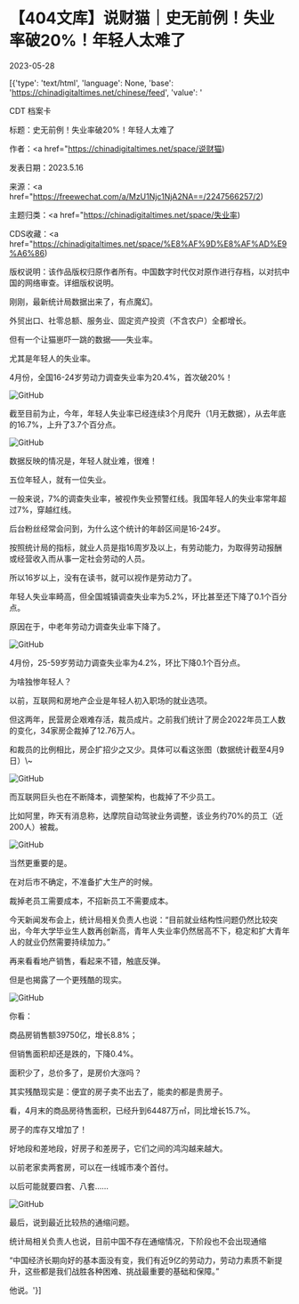 # 【404文库】说财猫｜史无前例！失业率破20%！年轻人太难了

2023-05-28

[{'type': 'text/html', 'language': None, 'base': 'https://chinadigitaltimes.net/chinese/feed', 'value': '

CDT 档案卡

标题：史无前例！失业率破20%！年轻人太难了

作者：<a href="https://chinadigitaltimes.net/space/说财猫)

发表日期：2023.5.16

来源：<a href="https://freewechat.com/a/MzU1Njc1NjA2NA==/2247566257/2)

主题归类：<a href="https://chinadigitaltimes.net/space/失业率)

CDS收藏：<a href="https://chinadigitaltimes.net/space/%E8%AF%9D%E8%AF%AD%E9%A6%86)

版权说明：该作品版权归原作者所有。中国数字时代仅对原作进行存档，以对抗中国的网络审查。详细版权说明。





刚刚，最新统计局数据出来了，有点魔幻。

外贸出口、社零总额、服务业、固定资产投资（不含农户）全都增长。

但有一个让猫崽吓一跳的数据——失业率。

尤其是年轻人的失业率。

4月份，全国16-24岁劳动力调查失业率为20.4%，首次破20%！

![GitHub](https://chinadigitaltimes.net/chinese/files/2023/05/post-696526-6472c71379d4b.png)

截至目前为止，今年，年轻人失业率已经连续3个月爬升（1月无数据），从去年底的16.7%，上升了3.7个百分点。

![GitHub](https://chinadigitaltimes.net/chinese/files/2023/05/post-696526-6472c7151e7a2.png)

数据反映的情况是，年轻人就业难，很难！

五位年轻人，就有一位失业。

一般来说，7%的调查失业率，被视作失业预警红线。我国年轻人的失业率常年超过7%，穿越红线。

后台粉丝经常会问到，为什么这个统计的年龄区间是16-24岁。

按照统计局的指标，就业人员是指16周岁及以上，有劳动能力，为取得劳动报酬或经营收入而从事一定社会劳动的人员。

所以16岁以上，没有在读书，就可以视作是劳动力了。

年轻人失业率畸高，但全国城镇调查失业率为5.2%，环比甚至还下降了0.1个百分点。

原因在于，中老年劳动力调查失业率下降了。

![GitHub](https://chinadigitaltimes.net/chinese/files/2023/05/post-696526-6472c716e6e7b.png)

4月份，25-59岁劳动力调查失业率为4.2%，环比下降0.1个百分点。

为啥独惨年轻人？

以前，互联网和房地产企业是年轻人初入职场的就业选项。

但这两年，民营房企艰难存活，裁员成片。之前我们统计了房企2022年员工人数的变化，34家房企裁掉了12.76万人。

和裁员的比例相比，房企扩招少之又少。具体可以看这张图（数据统计截至4月9日）\\~

![GitHub](https://chinadigitaltimes.net/chinese/files/2023/05/post-696526-6472c71a9b146.png)

而互联网巨头也在不断降本，调整架构，也裁掉了不少员工。

比如阿里，昨天有消息称，达摩院自动驾驶业务调整，该业务约70%的员工（近200人）被裁。

![GitHub](https://chinadigitaltimes.net/chinese/files/2023/05/post-696526-6472c77711fe4.png)

当然更重要的是。

在对后市不确定，不准备扩大生产的时候。

裁掉老员工需要成本，不招新员工不需要成本。

今天新闻发布会上，统计局相关负责人也说：“目前就业结构性问题仍然比较突出，今年大学毕业生人数再创新高，青年人失业率仍然居高不下，稳定和扩大青年人的就业仍然需要持续加力。”

再来看看地产销售，看起来不错，触底反弹。

但是也揭露了一个更残酷的现实。

![GitHub](https://chinadigitaltimes.net/chinese/files/2023/05/post-696526-6472c7786ae19.png)

你看：

商品房销售额39750亿，增长8.8%；

但销售面积却还是跌的，下降0.4%。

面积少了，总价多了，是房价大涨吗？

其实残酷现实是：便宜的房子卖不出去了，能卖的都是贵房子。

看，4月末的商品房待售面积，已经升到64487万㎡，同比增长15.7%。

房子的库存又增加了！

好地段和差地段，好房子和差房子，它们之间的鸿沟越来越大。

以前老家卖两套房，可以在一线城市凑个首付。

以后可能就要四套、八套&#8230;&#8230;

![GitHub](https://chinadigitaltimes.net/chinese/files/2023/05/post-696526-6472c7791f191.)

最后，说到最近比较热的通缩问题。

统计局相关负责人也说，目前中国不存在通缩情况，下阶段也不会出现通缩

“中国经济长期向好的基本面没有变，我们有近9亿的劳动力，劳动力素质不新提升，这些都是我们战胜各种困难、挑战最重要的基础和保障。”

他说。'}]